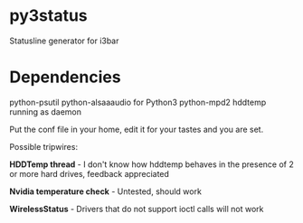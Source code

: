 # py3status
Statusline generator for i3bar

# Dependencies
python-psutil
python-alsaaaudio for Python3
python-mpd2
hddtemp running as daemon

Put the conf file in your home, edit it for your tastes and you are
set.

Possible tripwires:

**HDDTemp thread** - I don't know how hddtemp behaves in the presence of
2 or more hard drives, feedback appreciated

**Nvidia temperature check** - Untested, should work

**WirelessStatus** - Drivers that do not support ioctl calls will not work

